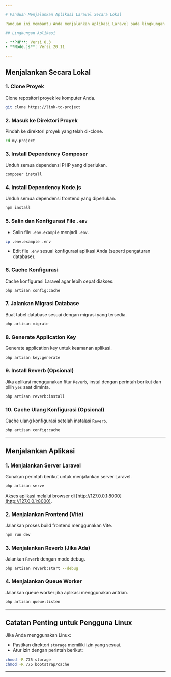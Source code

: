 ```yaml
---

# Panduan Menjalankan Aplikasi Laravel Secara Lokal

Panduan ini membantu Anda menjalankan aplikasi Laravel pada lingkungan lokal. Ikuti langkah-langkah berikut.

## Lingkungan Aplikasi

- **PHP**: Versi 8.3
- **Node.js**: Versi 20.11

---
```


## Menjalankan Secara Lokal

### 1. Clone Proyek

Clone repositori proyek ke komputer Anda.

```bash
git clone https://link-to-project
```

### 2. Masuk ke Direktori Proyek

Pindah ke direktori proyek yang telah di-clone.

```bash
cd my-project
```

### 3. Install Dependency Composer

Unduh semua dependensi PHP yang diperlukan.

```bash
composer install
```

### 4. Install Dependency Node.js

Unduh semua dependensi frontend yang diperlukan.

```bash
npm install
```

### 5. Salin dan Konfigurasi File `.env`

-   Salin file `.env.example` menjadi `.env`.

```bash
cp .env.example .env
```

-   Edit file `.env` sesuai konfigurasi aplikasi Anda (seperti pengaturan database).

### 6. Cache Konfigurasi

Cache konfigurasi Laravel agar lebih cepat diakses.

```bash
php artisan config:cache
```

### 7. Jalankan Migrasi Database

Buat tabel database sesuai dengan migrasi yang tersedia.

```bash
php artisan migrate
```

### 8. Generate Application Key

Generate application key untuk keamanan aplikasi.

```bash
php artisan key:generate
```

### 9. Install Reverb (Opsional)

Jika aplikasi menggunakan fitur `Reverb`, instal dengan perintah berikut dan pilih `yes` saat diminta.

```bash
php artisan reverb:install
```

### 10. Cache Ulang Konfigurasi (Opsional)

Cache ulang konfigurasi setelah instalasi `Reverb`.

```bash
php artisan config:cache
```

---

## Menjalankan Aplikasi

### 1. Menjalankan Server Laravel

Gunakan perintah berikut untuk menjalankan server Laravel.

```bash
php artisan serve
```

Akses aplikasi melalui browser di [http://127.0.0.1:8000](http://127.0.0.1:8000).

### 2. Menjalankan Frontend (Vite)

Jalankan proses build frontend menggunakan Vite.

```bash
npm run dev
```

### 3. Menjalankan Reverb (Jika Ada)

Jalankan `Reverb` dengan mode debug.

```bash
php artisan reverb:start --debug
```

### 4. Menjalankan Queue Worker

Jalankan queue worker jika aplikasi menggunakan antrian.

```bash
php artisan queue:listen
```

---

## Catatan Penting untuk Pengguna Linux

Jika Anda menggunakan Linux:

-   Pastikan direktori `storage` memiliki izin yang sesuai.
-   Atur izin dengan perintah berikut:

```bash
chmod -R 775 storage
chmod -R 775 bootstrap/cache
```

---
